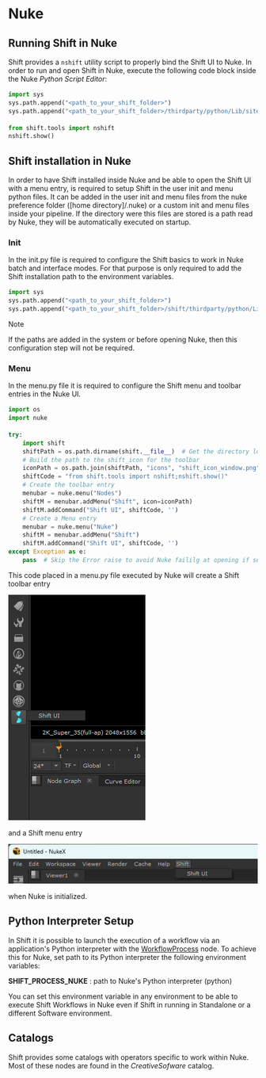 # Nuke

## Running Shift in Nuke

Shift provides a `nshift` utility script to properly bind the Shift UI to Nuke. In order to run and open Shift in Nuke, execute the following code block inside the Nuke *Python Script Editor*:

```python
import sys
sys.path.append("<path_to_your_shift_folder>")
sys.path.append("<path_to_your_shift_folder>/thirdparty/python/Lib/site-packages")

from shift.tools import nshift
nshift.show()
```

## Shift installation in Nuke

In order to have Shift installed inside Nuke and be able to open the Shift UI with a menu entry, is required to setup Shift in the user init and menu python files. It can be added in the user init and menu files from the nuke preference folder ([home directory]/.nuke) or a custom init and menu files inside your pipeline. If the directory were this files are stored is a path read by Nuke, they will be automatically executed on startup.

### Init

In the init.py file is required to configure the Shift basics to work in Nuke batch and interface modes. For that purpose is only required to add the Shift installation path to the environment variables. 

```python
import sys
sys.path.append("<path_to_your_shift_folder>")
sys.path.append("<path_to_your_shift_folder>/shift/thirdparty/python/Lib/site-packages")
```

>[!NOTE]
> If the paths are added in the system or before opening Nuke, then this configuration step will not be required.


### Menu

In the menu.py file it is required to configure the Shift menu and toolbar entries in the Nuke UI.


```python
import os
import nuke

try:
    import shift
    shiftPath = os.path.dirname(shift.__file__)  # Get the directory location of Shift
    # Build the path to the shift_icon for the toolbar
    iconPath = os.path.join(shiftPath, "icons", "shift_icon_window.png")
    shiftCode = "from shift.tools import nshift;nshift.show()"
    # Create the toolbar entry
    menubar = nuke.menu("Nodes")
    shiftM = menubar.addMenu("Shift", icon=iconPath)
    shiftM.addCommand("Shift UI", shiftCode, '')
    # Create a Menu entry
    menubar = nuke.menu("Nuke")
    shiftM = menubar.addMenu("Shift")
    shiftM.addCommand("Shift UI", shiftCode, '')
except Exception as e:
    pass  # Skip the Error raise to avoid Nuke faililg at opening if setting up the menu does not work on startup.
```

This code placed in a menu.py file executed by Nuke will create a Shift toolbar entry


![Shift Toolbar](../../images/nuke/shift_toolbar.png)

and a Shift menu entry

![Shift Menu](../../images/nuke/shift_menu.png)

when Nuke is initialized.

## Python Interpreter Setup
In Shift it is possible to launch the execution of a workflow via an application's Python interpreter with the [WorkflowProcess](../reference/nodes/workflow/#workflowProcess-node) node. To achieve this for Nuke, set path to its Python interpreter the following environment variables:

**SHIFT_PROCESS_NUKE** : path to Nuke's Python interpreter (python)

You can set this environment variable in any environment to be able to execute Shift Workflows in Nuke even if Shift in running in Standalone or a different Software environment.

## Catalogs

Shift provides some catalogs with operators specific to work within Nuke. Most of these nodes are found in the *CreativeSofware* catalog. 


<!-- ### Examples
This section is reserved to an example video of how to use Shift in Nuke.
 -->

